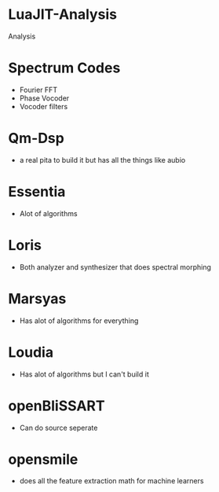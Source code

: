 # LuaJIT-Analysis
Analysis

# Spectrum Codes
* Fourier FFT 
* Phase Vocoder
* Vocoder filters

# Qm-Dsp
* a real pita to build it but has all the things like aubio

# Essentia
* Alot of algorithms

# Loris
* Both analyzer and synthesizer that does spectral morphing

# Marsyas
* Has alot of algorithms for everything

# Loudia
* Has alot of algorithms but I can't build it

# openBliSSART 
* Can do source seperate

# opensmile
* does all the feature extraction math for machine learners
